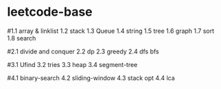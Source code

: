 # leetcode-base

#1.1  array & linklist
1.2  stack 
1.3  Queue
1.4  string
1.5  tree
1.6  graph
1.7  sort
1.8  search

#2.1 divide and conquer
2.2 dp
2.3 greedy
2.4 dfs bfs

#3.1 Ufind
3.2 tries
3.3 heap
3.4 segment-tree

#4.1 binary-search
4.2 sliding-window
4.3 stack opt
4.4 lca
